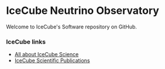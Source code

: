 # IceCube Neutrino Observatory

Welcome to IceCube's Software repository on GitHub. 

### IceCube links
  * [All about IceCube Science](https://icecube.wisc.edu/science)
  * [IceCube Scientific Publications](https://icecube.wisc.edu/pubs)

